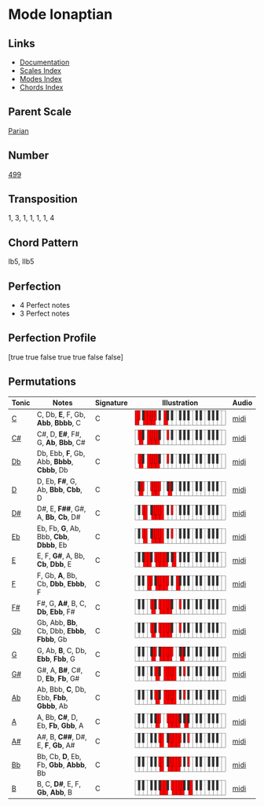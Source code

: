 # Mode Ionaptian

## Links

- [Documentation](README.md)
- [Scales Index](Scales.md)
- [Modes Index](Modes.md)
- [Chords Index](Chords.md)

## Parent Scale

[Parian](ScaleParian.md)

## Number

[499](https://ianring.com/musictheory/scales/499)

## Transposition

1, 3, 1, 1, 1, 1, 4

## Chord Pattern

Ib5, IIb5

## Perfection

- 4 Perfect notes
- 3 Perfect notes

## Perfection Profile

[true true false true true false false]

## Permutations

| Tonic | Notes | Signature | Illustration | Audio |
|-------|-------|-----------|--------------|-------|
| [C](ModeCNaturalIonaptian.md) | C, Db, **E**, F, Gb, **Abb**, **Bbbb**, C | C | ![CNaturalIonaptian](ModeCNaturalIonaptian.png) | [midi](https://github.com/edipermadi/music/blob/main/docs/ModeCNaturalIonaptian.mid?raw=true) |
| [C#](ModeCSharpIonaptian.md) | C#, D, **E#**, F#, G, **Ab**, **Bbb**, C# | C | ![CSharpIonaptian](ModeCSharpIonaptian.png) | [midi](https://github.com/edipermadi/music/blob/main/docs/ModeCSharpIonaptian.mid?raw=true) |
| [Db](ModeDFlatIonaptian.md) | Db, Ebb, **F**, Gb, Abb, **Bbbb**, **Cbbb**, Db | C | ![DFlatIonaptian](ModeDFlatIonaptian.png) | [midi](https://github.com/edipermadi/music/blob/main/docs/ModeDFlatIonaptian.mid?raw=true) |
| [D](ModeDNaturalIonaptian.md) | D, Eb, **F#**, G, Ab, **Bbb**, **Cbb**, D | C | ![DNaturalIonaptian](ModeDNaturalIonaptian.png) | [midi](https://github.com/edipermadi/music/blob/main/docs/ModeDNaturalIonaptian.mid?raw=true) |
| [D#](ModeDSharpIonaptian.md) | D#, E, **F##**, G#, A, **Bb**, **Cb**, D# | C | ![DSharpIonaptian](ModeDSharpIonaptian.png) | [midi](https://github.com/edipermadi/music/blob/main/docs/ModeDSharpIonaptian.mid?raw=true) |
| [Eb](ModeEFlatIonaptian.md) | Eb, Fb, **G**, Ab, Bbb, **Cbb**, **Dbbb**, Eb | C | ![EFlatIonaptian](ModeEFlatIonaptian.png) | [midi](https://github.com/edipermadi/music/blob/main/docs/ModeEFlatIonaptian.mid?raw=true) |
| [E](ModeENaturalIonaptian.md) | E, F, **G#**, A, Bb, **Cb**, **Dbb**, E | C | ![ENaturalIonaptian](ModeENaturalIonaptian.png) | [midi](https://github.com/edipermadi/music/blob/main/docs/ModeENaturalIonaptian.mid?raw=true) |
| [F](ModeFNaturalIonaptian.md) | F, Gb, **A**, Bb, Cb, **Dbb**, **Ebbb**, F | C | ![FNaturalIonaptian](ModeFNaturalIonaptian.png) | [midi](https://github.com/edipermadi/music/blob/main/docs/ModeFNaturalIonaptian.mid?raw=true) |
| [F#](ModeFSharpIonaptian.md) | F#, G, **A#**, B, C, **Db**, **Ebb**, F# | C | ![FSharpIonaptian](ModeFSharpIonaptian.png) | [midi](https://github.com/edipermadi/music/blob/main/docs/ModeFSharpIonaptian.mid?raw=true) |
| [Gb](ModeGFlatIonaptian.md) | Gb, Abb, **Bb**, Cb, Dbb, **Ebbb**, **Fbbb**, Gb | C | ![GFlatIonaptian](ModeGFlatIonaptian.png) | [midi](https://github.com/edipermadi/music/blob/main/docs/ModeGFlatIonaptian.mid?raw=true) |
| [G](ModeGNaturalIonaptian.md) | G, Ab, **B**, C, Db, **Ebb**, **Fbb**, G | C | ![GNaturalIonaptian](ModeGNaturalIonaptian.png) | [midi](https://github.com/edipermadi/music/blob/main/docs/ModeGNaturalIonaptian.mid?raw=true) |
| [G#](ModeGSharpIonaptian.md) | G#, A, **B#**, C#, D, **Eb**, **Fb**, G# | C | ![GSharpIonaptian](ModeGSharpIonaptian.png) | [midi](https://github.com/edipermadi/music/blob/main/docs/ModeGSharpIonaptian.mid?raw=true) |
| [Ab](ModeAFlatIonaptian.md) | Ab, Bbb, **C**, Db, Ebb, **Fbb**, **Gbbb**, Ab | C | ![AFlatIonaptian](ModeAFlatIonaptian.png) | [midi](https://github.com/edipermadi/music/blob/main/docs/ModeAFlatIonaptian.mid?raw=true) |
| [A](ModeANaturalIonaptian.md) | A, Bb, **C#**, D, Eb, **Fb**, **Gbb**, A | C | ![ANaturalIonaptian](ModeANaturalIonaptian.png) | [midi](https://github.com/edipermadi/music/blob/main/docs/ModeANaturalIonaptian.mid?raw=true) |
| [A#](ModeASharpIonaptian.md) | A#, B, **C##**, D#, E, **F**, **Gb**, A# | C | ![ASharpIonaptian](ModeASharpIonaptian.png) | [midi](https://github.com/edipermadi/music/blob/main/docs/ModeASharpIonaptian.mid?raw=true) |
| [Bb](ModeBFlatIonaptian.md) | Bb, Cb, **D**, Eb, Fb, **Gbb**, **Abbb**, Bb | C | ![BFlatIonaptian](ModeBFlatIonaptian.png) | [midi](https://github.com/edipermadi/music/blob/main/docs/ModeBFlatIonaptian.mid?raw=true) |
| [B](ModeBNaturalIonaptian.md) | B, C, **D#**, E, F, **Gb**, **Abb**, B | C | ![BNaturalIonaptian](ModeBNaturalIonaptian.png) | [midi](https://github.com/edipermadi/music/blob/main/docs/ModeBNaturalIonaptian.mid?raw=true) |
